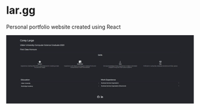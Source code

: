 # lar.gg

Personal portfolio website created using React

![alt text](https://github.com/CoreyLarge/lar.gg/blob/main/src/components/images/lar.gg.JPG?raw=true)
